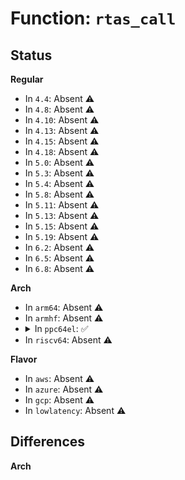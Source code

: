 # Function: <code>rtas_call</code>

## Status
<b>Regular</b>
<ul>
<li>
In <code>4.4</code>: Absent ⚠️
</li>
<li>
In <code>4.8</code>: Absent ⚠️
</li>
<li>
In <code>4.10</code>: Absent ⚠️
</li>
<li>
In <code>4.13</code>: Absent ⚠️
</li>
<li>
In <code>4.15</code>: Absent ⚠️
</li>
<li>
In <code>4.18</code>: Absent ⚠️
</li>
<li>
In <code>5.0</code>: Absent ⚠️
</li>
<li>
In <code>5.3</code>: Absent ⚠️
</li>
<li>
In <code>5.4</code>: Absent ⚠️
</li>
<li>
In <code>5.8</code>: Absent ⚠️
</li>
<li>
In <code>5.11</code>: Absent ⚠️
</li>
<li>
In <code>5.13</code>: Absent ⚠️
</li>
<li>
In <code>5.15</code>: Absent ⚠️
</li>
<li>
In <code>5.19</code>: Absent ⚠️
</li>
<li>
In <code>6.2</code>: Absent ⚠️
</li>
<li>
In <code>6.5</code>: Absent ⚠️
</li>
<li>
In <code>6.8</code>: Absent ⚠️
</li>
</ul>
<b>Arch</b>
<ul>
<li>
In <code>arm64</code>: Absent ⚠️
</li>
<li>
In <code>armhf</code>: Absent ⚠️
</li>
<li>
<details>
<summary>In <code>ppc64el</code>: ✅</summary>

```c
int rtas_call(int token, int nargs, int nret, int *outputs, void (anon));
```

**Collision:** Unique Global

**Inline:** No

**Transformation:** False

**Instances:**

```
In arch/powerpc/kernel/rtas.c (c00000000003d280)
Location: arch/powerpc/kernel/rtas.c:444
Inline: False
Direct callers:
  - arch/powerpc/kernel/rtas.c:rtas_give_timebase
  - arch/powerpc/kernel/rtas.c:rtas_give_timebase
  - arch/powerpc/kernel/rtas.c:__rtas_suspend_last_cpu
  - arch/powerpc/kernel/rtas.c:rtas_os_term
  - arch/powerpc/kernel/rtas.c:rtas_halt
  - arch/powerpc/kernel/rtas.c:rtas_power_off
  - arch/powerpc/kernel/rtas.c:rtas_restart
  - arch/powerpc/kernel/rtas.c:rtas_set_indicator_fast
  - arch/powerpc/kernel/rtas.c:rtas_set_indicator
  - arch/powerpc/kernel/rtas.c:rtas_get_sensor_fast
  - arch/powerpc/kernel/rtas.c:rtas_get_sensor
  - arch/powerpc/kernel/rtas.c:rtas_set_power_level
  - arch/powerpc/kernel/rtas.c:rtas_get_power_level
  - arch/powerpc/kernel/rtas-rtc.c:rtas_set_rtc_time
  - arch/powerpc/kernel/rtas-rtc.c:rtas_get_rtc_time
  - arch/powerpc/kernel/rtas-rtc.c:rtas_get_boot_time
  - arch/powerpc/kernel/rtas_pci.c:rtas_read_config
  - arch/powerpc/kernel/rtas_pci.c:rtas_read_config
  - arch/powerpc/kernel/rtasd.c:rtas_event_scan
  - arch/powerpc/kernel/rtas-proc.c:ppc_rtas_tone_volume_write
  - arch/powerpc/kernel/rtas-proc.c:ppc_rtas_tone_freq_write
  - arch/powerpc/kernel/rtas-proc.c:ppc_rtas_sensors_show
  - arch/powerpc/kernel/rtas-proc.c:ppc_rtas_clock_show
  - arch/powerpc/kernel/rtas-proc.c:ppc_rtas_clock_write
  - arch/powerpc/kernel/rtas-proc.c:ppc_rtas_poweron_write
  - arch/powerpc/sysdev/xics/ics-rtas.c:ics_rtas_get_server
  - arch/powerpc/sysdev/xics/ics-rtas.c:ics_rtas_map
  - arch/powerpc/sysdev/xics/ics-rtas.c:ics_rtas_set_affinity
  - arch/powerpc/sysdev/xics/ics-rtas.c:ics_rtas_set_affinity
  - arch/powerpc/sysdev/xics/ics-rtas.c:ics_rtas_unmask_irq
  - arch/powerpc/sysdev/xics/ics-rtas.c:ics_rtas_unmask_irq
  - arch/powerpc/platforms/pseries/lpar.c:pseries_lpar_read_hblkrm_characteristics
  - arch/powerpc/platforms/pseries/nvram.c:pSeries_nvram_write
  - arch/powerpc/platforms/pseries/nvram.c:pSeries_nvram_read
  - arch/powerpc/platforms/pseries/setup.c:pseries_power_off
  - arch/powerpc/platforms/pseries/setup.c:pseries_power_off
  - arch/powerpc/platforms/pseries/setup.c:pSeries_cmo_feature_init
  - arch/powerpc/platforms/pseries/setup.c:pSeries_setup_arch
  - arch/powerpc/platforms/pseries/iommu.c:enable_ddw
  - arch/powerpc/platforms/pseries/iommu.c:enable_ddw
  - arch/powerpc/platforms/pseries/iommu.c:remove_ddw
  - arch/powerpc/platforms/pseries/ras.c:fwnmi_release_errinfo
  - arch/powerpc/platforms/pseries/ras.c:ras_error_interrupt
  - arch/powerpc/platforms/pseries/ras.c:ras_epow_interrupt
  - arch/powerpc/platforms/pseries/ras.c:ras_hotplug_interrupt
  - arch/powerpc/platforms/pseries/dlpar.c:dlpar_release_drc
  - arch/powerpc/platforms/pseries/dlpar.c:dlpar_acquire_drc
  - arch/powerpc/platforms/pseries/dlpar.c:dlpar_configure_connector
  - arch/powerpc/platforms/pseries/mobility.c:post_mobility_fixup
  - arch/powerpc/platforms/pseries/mobility.c:mobility_rtas_call
  - arch/powerpc/platforms/pseries/pci.c:pseries_send_map_pe
  - arch/powerpc/platforms/pseries/eeh_pseries.c:pseries_send_allow_unfreeze
  - arch/powerpc/platforms/pseries/eeh_pseries.c:pseries_eeh_configure_bridge
  - arch/powerpc/platforms/pseries/eeh_pseries.c:pseries_eeh_get_log
  - arch/powerpc/platforms/pseries/eeh_pseries.c:pseries_eeh_reset
  - arch/powerpc/platforms/pseries/eeh_pseries.c:pseries_eeh_reset
  - arch/powerpc/platforms/pseries/eeh_pseries.c:pseries_eeh_get_state
  - arch/powerpc/platforms/pseries/eeh_pseries.c:pseries_eeh_get_state
  - arch/powerpc/platforms/pseries/eeh_pseries.c:pseries_eeh_get_pe_addr
  - arch/powerpc/platforms/pseries/eeh_pseries.c:pseries_eeh_get_pe_addr
  - arch/powerpc/platforms/pseries/eeh_pseries.c:pseries_eeh_get_pe_addr
  - arch/powerpc/platforms/pseries/msi.c:rtas_change_msi
  - arch/powerpc/platforms/pseries/msi.c:rtas_change_msi
  - arch/powerpc/platforms/pseries/smp.c:smp_pSeries_kick_cpu
  - arch/powerpc/platforms/pseries/hotplug-cpu.c:__machine_initcall_pseries_pseries_cpu_hotplug_init
  - arch/powerpc/platforms/pseries/io_event_irq.c:ioei_interrupt
  - arch/powerpc/platforms/pseries/lparcfg.c:parse_system_parameter_string
  - arch/powerpc/platforms/pseries/rtas-fadump.c:rtas_fadump_invalidate
  - arch/powerpc/platforms/pseries/rtas-fadump.c:rtas_fadump_unregister
  - arch/powerpc/platforms/pseries/rtas-fadump.c:rtas_fadump_register
  - drivers/tty/hvc/hvc_rtas.c:hvc_rtas_read_console
  - drivers/tty/hvc/hvc_rtas.c:hvc_rtas_write_console
```
**Symbols:**

```
c00000000003d280-c00000000003d5b8: rtas_call (STB_GLOBAL)
```
</details>
</li>
<li>
In <code>riscv64</code>: Absent ⚠️
</li>
</ul>
<b>Flavor</b>
<ul>
<li>
In <code>aws</code>: Absent ⚠️
</li>
<li>
In <code>azure</code>: Absent ⚠️
</li>
<li>
In <code>gcp</code>: Absent ⚠️
</li>
<li>
In <code>lowlatency</code>: Absent ⚠️
</li>
</ul>

## Differences
<b>Arch</b>
<ul>
</ul>
